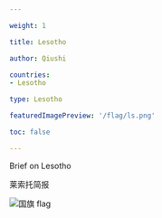 ```yaml
---

weight: 1

title: Lesotho

author: Qiushi 

countries: 
- Lesotho

type: Lesotho

featuredImagePreview: '/flag/ls.png'

toc: false 

---
```


Brief on Lesotho

莱索托简报 

<!--more-->

![国旗 flag](/flag/ls.png)